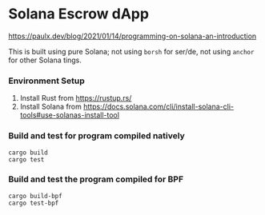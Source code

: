 # Solana Escrow dApp

https://paulx.dev/blog/2021/01/14/programming-on-solana-an-introduction

This is built using pure Solana; not using `borsh` for ser/de, not using
`anchor` for other Solana tings.

### Environment Setup

1. Install Rust from https://rustup.rs/
2. Install Solana from https://docs.solana.com/cli/install-solana-cli-tools#use-solanas-install-tool

### Build and test for program compiled natively

```shell
cargo build
cargo test
```

### Build and test the program compiled for BPF

```shell
cargo build-bpf
cargo test-bpf
```
